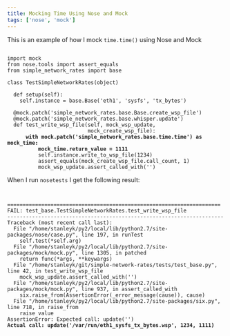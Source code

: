 ```yaml
---
title: Mocking Time Using Nose and Mock
tags: ['nose', 'mock']
---
```


This is an example of how I mock `time.time()` using Nose and Mock

<pre><code>
import mock
from nose.tools import assert_equals
from simple_network_rates import base

class TestSimpleNetworkRates(object)

  def setup(self):
    self.instance = base.Base('eth1', 'sysfs', 'tx_bytes')

  @mock.patch('simple_network_rates.base.Base.create_wsp_file')
  @mock.patch('simple_network_rates.base.whisper.update')
  def test_write_wsp_file(self, mock_wsp_update,
                          mock_create_wsp_file):
      <strong>with mock.patch('simple_network_rates.base.time.time') as mock_time:</strong>
          <strong>mock_time.return_value = 1111</strong>
          self.instance.write_to_wsp_file(1234)
          assert_equals(mock_create_wsp_file.call_count, 1)
          mock_wsp_update.assert_called_with('')
</code></pre>

When I run `nosetests` I get the following result:

<pre><code>

=====================================================================
FAIL: test_base.TestSimpleNetworkRates.test_write_wsp_file
----------------------------------------------------------------------
Traceback (most recent call last):
  File "/home/stanleyk/py2/local/lib/python2.7/site-packages/nose/case.py", line 197, in runTest
    self.test(*self.arg)
  File "/home/stanleyk/py2/local/lib/python2.7/site-packages/mock/mock.py", line 1305, in patched
    return func(*args, **keywargs)
  File "/home/stanleyk/git/simple-network-rates/tests/test_base.py", line 42, in test_write_wsp_file
    mock_wsp_update.assert_called_with('')
  File "/home/stanleyk/py2/local/lib/python2.7/site-packages/mock/mock.py", line 937, in assert_called_with
    six.raise_from(AssertionError(_error_message(cause)), cause)
  File "/home/stanleyk/py2/local/lib/python2.7/site-packages/six.py", line 718, in raise_from
    raise value
AssertionError: Expected call: update('')
<strong>Actual call: update('/var/run/eth1_sysfs_tx_bytes.wsp', 1234, 1111)</strong>

</code></pre>
